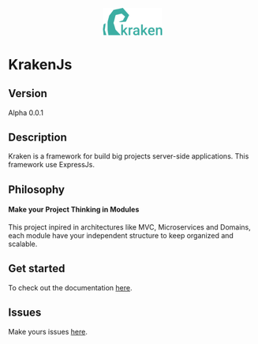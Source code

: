 <p align="center">
  <img src="https://github.com/julioacontreras/kraken-doc/blob/main/assets/svg/logo.svg?raw=true" width="120" alt="Kraken Logo" />
</p>

# KrakenJs

## Version

Alpha 0.0.1

## Description

Kraken is a framework for build big projects server-side applications. This framework use ExpressJs.

## Philosophy 

#### Make your Project Thinking in Modules
This project inpired in architectures like MVC, Microservices and Domains, each module have your independent structure to keep organized and scalable.

## Get started

To check out the documentation [here](https://github.com/julioacontreras/kraken-doc).

## Issues

Make yours issues [here](https://github.com/julioacontreras/kraken/issues).
